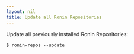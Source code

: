 ```yaml
---
layout: nil
title: Update all Ronin Repositories 
---
```


Update all previously installed Ronin Repositories:

    $ ronin-repos --update

